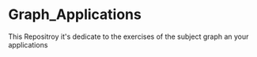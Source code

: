 # Graph_Applications
This Repositroy it's dedicate to the exercises of the subject graph an your applications
